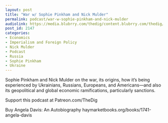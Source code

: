 ```yaml
---
layout: post
title: "War w/ Sophie Pinkham and Nick Mulder"
permalink: podcast/war-w-sophie-pinkham-and-nick-mulder
audiolink: https://media.blubrry.com/thedig/content.blubrry.com/thedig/The_Dig-EP_347-Pinkham-Mulder.mp3
post_id: 2147
categories: 
- Economics
- Imperialism and Foreign Policy
- Nick Mulder
- Podcast
- Russia
- Sophie Pinkham
- Ukraine
---
```


Sophie Pinkham and Nick Mulder on the war, its origins, how it’s being experienced by Ukrainians, Russians, Europeans, and Americans—and also its geopolitical and global economic ramifications, particularly sanctions. 

Support this podcast at Patreon.com/TheDig

Buy Angela Davis: An Autobiography haymarketbooks.org/books/1741-angela-davis